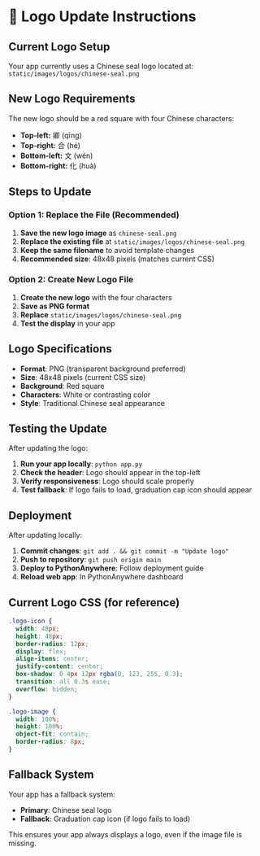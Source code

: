 # 🎨 Logo Update Instructions

## Current Logo Setup
Your app currently uses a Chinese seal logo located at:
`static/images/logos/chinese-seal.png`

## New Logo Requirements
The new logo should be a red square with four Chinese characters:
- **Top-left:** 卿 (qīng)
- **Top-right:** 合 (hé)
- **Bottom-left:** 文 (wén)
- **Bottom-right:** 化 (huà)

## Steps to Update

### Option 1: Replace the File (Recommended)
1. **Save the new logo image** as `chinese-seal.png`
2. **Replace the existing file** at `static/images/logos/chinese-seal.png`
3. **Keep the same filename** to avoid template changes
4. **Recommended size**: 48x48 pixels (matches current CSS)

### Option 2: Create New Logo File
1. **Create the new logo** with the four characters
2. **Save as PNG format**
3. **Replace** `static/images/logos/chinese-seal.png`
4. **Test the display** in your app

## Logo Specifications
- **Format**: PNG (transparent background preferred)
- **Size**: 48x48 pixels (current CSS size)
- **Background**: Red square
- **Characters**: White or contrasting color
- **Style**: Traditional Chinese seal appearance

## Testing the Update
After updating the logo:
1. **Run your app locally**: `python app.py`
2. **Check the header**: Logo should appear in the top-left
3. **Verify responsiveness**: Logo should scale properly
4. **Test fallback**: If logo fails to load, graduation cap icon should appear

## Deployment
After updating locally:
1. **Commit changes**: `git add . && git commit -m "Update logo"`
2. **Push to repository**: `git push origin main`
3. **Deploy to PythonAnywhere**: Follow deployment guide
4. **Reload web app**: In PythonAnywhere dashboard

## Current Logo CSS (for reference)
```css
.logo-icon {
  width: 48px;
  height: 48px;
  border-radius: 12px;
  display: flex;
  align-items: center;
  justify-content: center;
  box-shadow: 0 4px 12px rgba(0, 123, 255, 0.3);
  transition: all 0.3s ease;
  overflow: hidden;
}

.logo-image {
  width: 100%;
  height: 100%;
  object-fit: contain;
  border-radius: 8px;
}
```

## Fallback System
Your app has a fallback system:
- **Primary**: Chinese seal logo
- **Fallback**: Graduation cap icon (if logo fails to load)

This ensures your app always displays a logo, even if the image file is missing.
